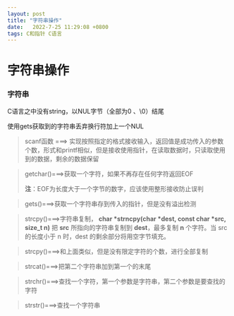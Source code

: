 ```yaml
---
layout: post
title: "字符串操作" 
date:   2022-7-25 11:29:08 +0800
tags: C和指针 C语言
---
```


# 字符串操作

### 字符串

C语言之中没有string，以NUL字节（全部为0 、\0）结尾

使用gets获取到的字符串丢弃换行符加上一个NUL

> scanf函数 ===> 实现按照指定的格式接收输入，返回值是成功传入的参数个数，形式和printf相似，但是接收使用指针，在读取数据时，只读取使用到的数据，剩余的数据保留

> getchar()===>获取一个字符，如果不再存在任何字符返回EOF
>
> **注**：EOF为长度大于一个字节的数字，应该使用整形接收防止误判

> gets()===>获取一个字符串存到传入的指针，但是没有溢出检测

> strcpy()===>字符串复制， **char \*strncpy(char \*dest, const char \*src, size_t n)** 把 **src** 所指向的字符串复制到 								**dest**，最多复制 **n** 个字符。当 src 的长度小于 n 时，dest 的剩余部分将用空字节填充。

> strcpy()===>和上面类似，但是没有限定字符的个数，进行全部复制

> strcat()===>把第二个字符串加到第一个的末尾

> strchr()===>查找一个字符，第一个参数是字符串，第二个参数是要查找的字符

> strstr()===>查找一个字符串